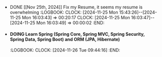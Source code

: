 - DONE [[Nov 25th, 2024]] Fix my Resume, it seems my resume is overwhelming
  :LOGBOOK:
  CLOCK: [2024-11-25 Mon 15:43:26]--[2024-11-25 Mon 16:03:43] =>  00:20:17
  CLOCK: [2024-11-25 Mon 16:03:47]--[2024-11-25 Mon 16:03:49] =>  00:00:02
  :END:
- #### DOING   Learn Spring (Spring Core, Spring MVC, Spring Security, Spring Data, Spring Boot) and ORM (JPA, Hibernate)
  :LOGBOOK:
  CLOCK: [2024-11-26 Tue 09:44:16]
  :END: